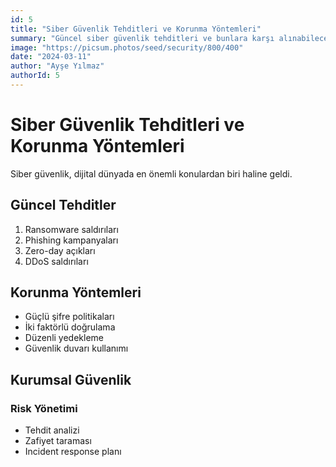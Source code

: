 ```yaml
---
id: 5
title: "Siber Güvenlik Tehditleri ve Korunma Yöntemleri"
summary: "Güncel siber güvenlik tehditleri ve bunlara karşı alınabilecek önlemler..."
image: "https://picsum.photos/seed/security/800/400"
date: "2024-03-11"
author: "Ayşe Yılmaz"
authorId: 5
---
```


# Siber Güvenlik Tehditleri ve Korunma Yöntemleri

Siber güvenlik, dijital dünyada en önemli konulardan biri haline geldi.

## Güncel Tehditler

1. Ransomware saldırıları
2. Phishing kampanyaları
3. Zero-day açıkları
4. DDoS saldırıları

## Korunma Yöntemleri

- Güçlü şifre politikaları
- İki faktörlü doğrulama
- Düzenli yedekleme
- Güvenlik duvarı kullanımı

## Kurumsal Güvenlik

### Risk Yönetimi
- Tehdit analizi
- Zafiyet taraması
- Incident response planı 